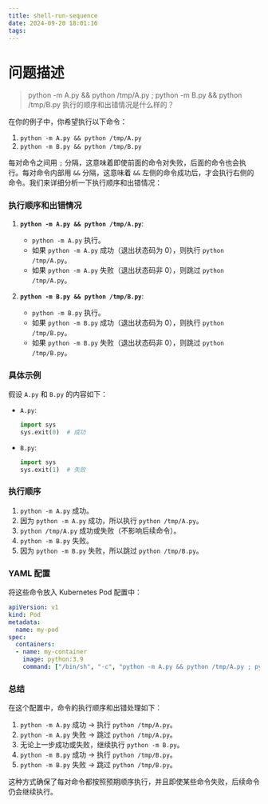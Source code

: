 ```yaml
---
title: shell-run-sequence
date: 2024-09-20 18:01:16
tags:
---
```


# 问题描述
> python -m A.py && python /tmp/A.py ; python -m B.py && python /tmp/B.py 执行的顺序和出错情况是什么样的？


在你的例子中，你希望执行以下命令：

1. `python -m A.py && python /tmp/A.py`
2. `python -m B.py && python /tmp/B.py`

每对命令之间用 `;` 分隔，这意味着即使前面的命令对失败，后面的命令也会执行。每对命令内部用 `&&` 分隔，这意味着 `&&` 左侧的命令成功后，才会执行右侧的命令。我们来详细分析一下执行顺序和出错情况：

### 执行顺序和出错情况

1. **`python -m A.py && python /tmp/A.py`**:
    - `python -m A.py` 执行。
    - 如果 `python -m A.py` 成功（退出状态码为 0），则执行 `python /tmp/A.py`。
    - 如果 `python -m A.py` 失败（退出状态码非 0），则跳过 `python /tmp/A.py`。

2. **`python -m B.py && python /tmp/B.py`**:
    - `python -m B.py` 执行。
    - 如果 `python -m B.py` 成功（退出状态码为 0），则执行 `python /tmp/B.py`。
    - 如果 `python -m B.py` 失败（退出状态码非 0），则跳过 `python /tmp/B.py`。

### 具体示例

假设 `A.py` 和 `B.py` 的内容如下：

- `A.py`:
    ```python
    import sys
    sys.exit(0)  # 成功
    ```

- `B.py`:
    ```python
    import sys
    sys.exit(1)  # 失败
    ```

### 执行顺序

1. `python -m A.py` 成功。
2. 因为 `python -m A.py` 成功，所以执行 `python /tmp/A.py`。
3. `python /tmp/A.py` 成功或失败（不影响后续命令）。
4. `python -m B.py` 失败。
5. 因为 `python -m B.py` 失败，所以跳过 `python /tmp/B.py`。

### YAML 配置

将这些命令放入 Kubernetes Pod 配置中：

```yaml
apiVersion: v1
kind: Pod
metadata:
  name: my-pod
spec:
  containers:
  - name: my-container
    image: python:3.9
    command: ["/bin/sh", "-c", "python -m A.py && python /tmp/A.py ; python -m B.py && python /tmp/B.py"]
```

### 总结

在这个配置中，命令的执行顺序和出错处理如下：

1. `python -m A.py` 成功 -> 执行 `python /tmp/A.py`。
2. `python -m A.py` 失败 -> 跳过 `python /tmp/A.py`。
3. 无论上一步成功或失败，继续执行 `python -m B.py`。
4. `python -m B.py` 成功 -> 执行 `python /tmp/B.py`。
5. `python -m B.py` 失败 -> 跳过 `python /tmp/B.py`。

这种方式确保了每对命令都按照预期顺序执行，并且即使某些命令失败，后续命令仍会继续执行。